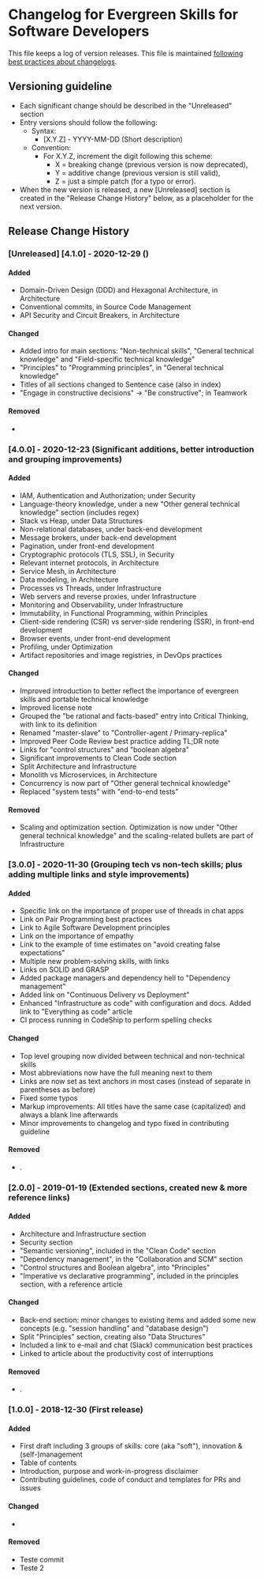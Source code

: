 # Changelog for Evergreen Skills for Software Developers

This file keeps a log of version releases. This file is maintained
[following best practices about changelogs](https://keepachangelog.com/en/1.0.0/).

## Versioning guideline

* Each significant change should be described in the "Unreleased" section
* Entry versions should follow the following:
  * Syntax:
    * [X.Y.Z] - YYYY-MM-DD (Short description)
  * Convention:
    * For X.Y.Z, increment the digit following this scheme:
      * X = breaking change (previous version is now deprecated),
      * Y = additive change (previous version is still valid),
      * Z = just a simple patch (for a typo or error).
* When the new version is released, a new [Unreleased] section is created in the "Release Change History" below, as a 
placeholder for the next version.

## Release Change History

### [Unreleased] [4.1.0] - 2020-12-29 ()

#### Added

* Domain-Driven Design (DDD) and Hexagonal Architecture, in Architecture
* Conventional commits, in Source Code Management
* API Security and Circuit Breakers, in Architecture

#### Changed

* Added intro for main sections: "Non-technical skills", "General technical knowledge" and "Field-specific technical knowledge"
* "Principles" to "Programming principles", in "General technical knowledge"
* Titles of all sections changed to Sentence case (also in index)
* "Engage in constructive decisions" -> "Be constructive"; in Teamwork

#### Removed

*

### [4.0.0] - 2020-12-23 (Significant additions, better introduction and grouping improvements)

#### Added

* IAM, Authentication and Authorization; under Security
* Language-theory knowledge, under a new "Other general technical knowledge" section (includes regex)
* Stack vs Heap, under Data Structures
* Non-relational databases, under back-end development
* Message brokers, under back-end development
* Pagination, under front-end development
* Cryptographic protocols (TLS, SSL), in Security
* Relevant internet protocols, in Architecture
* Service Mesh, in Architecture
* Data modeling, in Architecture
* Processes vs Threads, under Infrastructure
* Web servers and reverse proxies, under Infrastructure
* Monitoring and Observability, under Infrastructure
* Immutability, in Functional Programming, within Principles
* Client-side rendering (CSR) vs server-side rendering (SSR), in front-end development
* Browser events, under front-end development
* Profiling, under Optimization
* Artifact repositories and image registries, in DevOps practices

#### Changed

* Improved introduction to better reflect the importance of evergreen skills and portable technical knowledge
* Improved license note
* Grouped the "be rational and facts-based" entry into Critical Thinking, with link to its definition
* Renamed "master-slave" to "Controller-agent / Primary-replica"
* Improved Peer Code Review best practice adding TL;DR note
* Links for "control structures" and "boolean algebra"
* Significant improvements to Clean Code section
* Split Architecture and Infrastructure
* Monolith vs Microservices, in Architecture
* Concurrency is now part of "Other general technical knowledge"
* Replaced "system tests" with "end-to-end tests"

#### Removed

* Scaling and optimization section. Optimization is now under "Other general technical knowledge" and the scaling-related bullets are part of Infrastructure

### [3.0.0] - 2020-11-30 (Grouping tech vs non-tech skills; plus adding multiple links and style improvements)

#### Added

* Specific link on the importance of proper use of threads in chat apps
* Link on Pair Programming best practices
* Link to Agile Software Development principles
* Link on the importance of empathy
* Link to the example of time estimates on "avoid creating false expectations"
* Multiple new problem-solving skills, with links
* Links on SOLID and GRASP
* Added package managers and dependency hell to "Dependency management"
* Added link on "Continuous Delivery vs Deployment"
* Enhanced "Infrastructure as code" with configuration and docs. Added link to "Everything as code" article
* CI process running in CodeShip to perform spelling checks

#### Changed

* Top level grouping now divided between technical and non-technical skills
* Most abbreviations now have the full meaning next to them
* Links are now set as text anchors in most cases (instead of separate in parentheses as before)
* Fixed some typos
* Markup improvements: All titles have the same case (capitalized) and always a blank line afterwards
* Minor improvements to changelog and typo fixed in contributing guideline

#### Removed

* .

### [2.0.0] - 2019-01-19 (Extended sections, created new & more reference links)

#### Added

* Architecture and Infrastructure section
* Security section
* "Semantic versioning", included in the "Clean Code" section
* "Dependency management", in the "Collaboration and SCM" section
* "Control structures and Boolean algebra", into "Principles"
* "Imperative vs declarative programming", included in the principles section, with a reference article

#### Changed

* Back-end section: minor changes to existing items and added some new concepts (e.g. "session handling" and "database design")
* Split "Principles" section, creating also "Data Structures"
* Included a link to e-mail and chat (Slack) communication best practices
* Linked to article about the productivity cost of interruptions

#### Removed

* .

### [1.0.0] - 2018-12-30 (First release)

#### Added

* First draft including 3 groups of skills: core (aka "soft"), innovation & (self-)management
* Table of contents
* Introduction, purpose and work-in-progress disclaimer
* Contributing guidelines, code of conduct and templates for PRs and issues

#### Changed

* 

#### Removed

* Teste commit
* Teste 2
